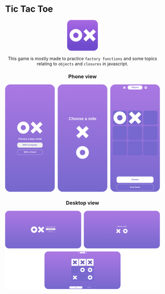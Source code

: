 # Tic Tac Toe


<center>
<svg width="100" height="100" viewBox="0 0 219 219" fill="none" xmlns="http://www.w3.org/2000/svg">
<rect width="219" height="219" rx="30" fill="url(#paint0_linear_0_1)"/>
<circle cx="62" cy="109" r="32" stroke="white" stroke-width="26"/>
<path d="M126.058 72.9503L160.879 109.008M160.879 109.008L194.829 144.165M160.879 109.008L196.035 75.058M160.879 109.008L124.821 143.829" stroke="white" stroke-width="26"/>
<defs>
<linearGradient id="paint0_linear_0_1" x1="109.5" y1="0" x2="109.5" y2="219" gradientUnits="userSpaceOnUse">
<stop offset="0.000100017" stop-color="#A969E3"/>
<stop offset="0.82" stop-color="#704BCE"/>
</linearGradient>
</defs>

This game is mostly made to practice `factory functions` and some topics relating to `objects` and `closures` in javascript.


### Phone view
![alt text](assets/image-1.png)

### Desktop view
![alt text](assets/image-2.png)

</svg>


